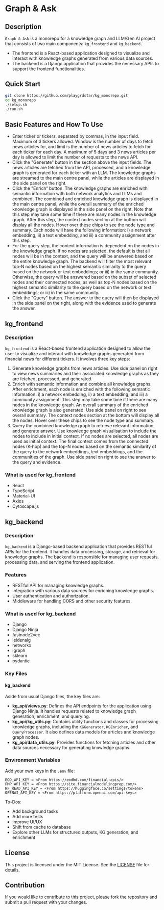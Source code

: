 # Graph & Ask

## Description
`Graph & Ask` is a monorepo for a knowledge graph and LLM/Gen AI project that consists of two main components: `kg_frontend` and `kg_backend`. 
- The frontend is a React-based application designed to visualize and interact with knowledge graphs generated from various data sources. 
- The backend is a Django application that provides the necessary APIs to support the frontend functionalities.

## Quick Start
```bash
git clone https://github.com/playgrdstar/kg_monorepo.git
cd kg_monorepo
./setup.sh
./run.sh
```

## Basic Features and How To Use
- Enter ticker or tickers, separated by commas, in the input field. Maximum of 3 tickers allowed. Window is the number of days to fetch news articles for, and limit is the number of news articles to fetch for each ticker for each day.  A maximum of 5 days and 3 news articles per day is allowed to limit the number of requests to the news API.
- Click the "Generate" button in the section above the input fields. The news articles are fetched from the API, processed, and a knowledge graph is generated for each ticker with an LLM. The knowledge graphs are streamed to the main centre panel, while the articles are displayed in the side panel on the right.
- Click the "Enrich" button. The knowledge graphs are enriched with semantic information with both network analytics and LLMs and combined. The combined and enriched knowledge graph is displayed in the main centre panel, while the overall summary of the enriched knowledge graph is displayed in the side panel on the right. Note that this step may take some time if there are many nodes in the knowledge graph. After this step, the context nodes section at the bottom will display all the nodes. Hover over these chips to see the node type and summary. Each node will have the following information: i) a network embedding, ii) a text embedding, and iii) a community assignment after this step.
- For the query step, the context information is dependent on the nodes in the knowledge graph. If no nodes are selected, the default is that all nodes will be in the context, and the query will be answered based on the entire knowledge graph. The backend will filter the most relevant top-N nodes based on the highest semantic similarity to the query based on the network or text embeddings; or iii) in the same community. Otherwise, the query will be answered based on the subset of selected nodes and their connected nodes, as well as  top-N nodes based on the highest semantic similarity to the query based on the network or text embeddings; or iii) in the same community. 
- Click the "Query" button. The answer to the query will then be displayed in the side panel on the right, along with the evidence used to generate the answer.

## kg_frontend

### Description
`kg_frontend` is a React-based frontend application designed to allow the user to visualize and interact with knowledge graphs generated from financial news for different tickers. It involves three key steps:
1. Generate knowledge graphs from news articles. Use side panel on right to view news summaries and their associated knowledge graphs as they are fetched, processed, and generated.
2. Enrich with semantic information and combine all knowledge graphs. After enrichment, each node is enriched with the following semantic information: i) a network embedding, ii) a text embedding, and iii) a community assignment. This step may take some time if there are many nodes in the knowledge graph. An overall summary of the enriched knowledge graph is also generated. Use side panel on right to see overall summary. The context nodes section at the bottom will display all the nodes. Hover over these chips to see the node type and summary.
3. Query the combined knowledge graph to retrieve relevant information, and generate answer. Use knowledge graph visualisation to include the nodes to include in initial context. If no nodes are selected, all nodes are used as initial context. The final context comes from the connected nodes (K-hop) and the top-N nodes based on the semantic similarity of the query to the network embeddings, text embeddings, and the communities of the graph. Use side panel on right to see the answer to the query and evidence.

### What is used for kg_frontend
- React
- TypeScript
- Material-UI
- Axios
- Cytoscape.js

## kg_backend

### Description
`kg_backend` is a Django-based backend application that provides RESTful APIs for the frontend. It handles data processing, storage, and retrieval for knowledge graphs. The backend is responsible for managing user requests, processing data, and serving the frontend application.

### Features
- RESTful API for managing knowledge graphs.
- Integration with various data sources for enriching knowledge graphs.
- User authentication and authorization.
- Middleware for handling CORS and other security features.

### What is used for kg_backend
- Django
- Django Ninja 
- fastnode2vec
- leidenalg
- networkx
- igraph
- sklearn
- pydantic

### Key Files

#### kg_backend

Aside from usual Django files, the key files are:
- **kg_api/views.py**: Defines the API endpoints for the application using Django Ninja. It handles requests related to knowledge graph generation, enrichment, and querying.
- **kg_api/kg_utils.py**: Contains utility functions and classes for processing knowledge graphs, including the `KGGenerator`, `KGEnricher`, and `QueryProcessor`. It also defines data models for articles and knowledge graph nodes.
- **kg_api/data_utils.py**: Provides functions for fetching articles and other data sources necessary for generating knowledge graphs.

### Environment Variables
Add your own keys in the `.env` file:
```
EOD_API_KEY = <From https://eodhd.com/financial-apis/>
FMP_API_KEY = <From https://site.financialmodelingprep.com/>
HF_READ_API_KEY = <From https://huggingface.co/settings/tokens>
OPENAI_API_KEY = <From https://platform.openai.com/api-keys>
```

To-Dos:
- Add background tasks
- Add more tests
- Improve UI/UX
- Shift from cache to database
- Explore other LLMs for structured outputs, KG generation, and enrichment


## License
This project is licensed under the MIT License. See the [LICENSE](LICENSE) file for details.

## Contribution
If you would like to contribute to this project, please fork the repository and submit a pull request with your changes.
